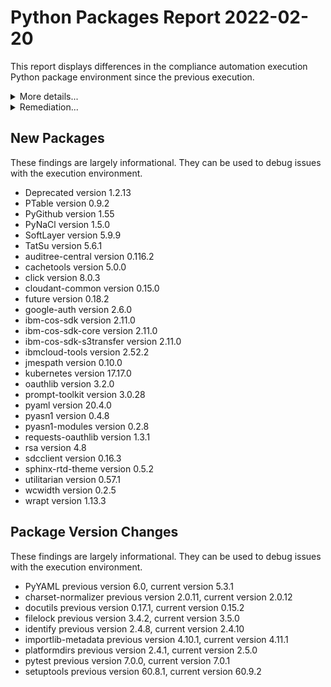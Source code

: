 

# Python Packages Report 2022-02-20

This report displays differences in the compliance automation execution Python
package environment since the previous execution.

<details>
<summary>More details...</summary>

Any **package version changes**
are largely informational.  They _can_ be used to debug why things worked
previously but aren't working today.  The compliance automation framework execution
environment depends on other of Python libraries.  These libraries can have new
releases and it's not outside the realm of possibility that a new release of a
dependency could cause a problem.  This report provides information that helps to
guard against that.  This report also checks whether the versions of the
[auditree-arboretum](https://github.com/ComplianceAsCode/auditree-arboretum),
the [auditree-framework](https://github.com/ComplianceAsCode/auditree-framework)
and the [auditree-harvest](https://github.com/ComplianceAsCode/auditree-harvest)
packages are the most recent versions available, as is the expected behavior.
</details>

<details>
<summary>Remediation...</summary>

Package version change warnings are informational but can be used in part
to debug why things worked previously but currently don't.  However, if the
`auditree-arboretum`, `auditree-framework`, or the `auditree-harvest` packages
are flagged as a **latest version violation** then that needs to be explained.
It is expected that the most recent versions of each of those packages are used
during fetcher, check and report execution.
</details>



## New Packages
These findings are largely informational.  They can be used to debug issues with
the execution environment.

* Deprecated version 1.2.13
* PTable version 0.9.2
* PyGithub version 1.55
* PyNaCl version 1.5.0
* SoftLayer version 5.9.9
* TatSu version 5.6.1
* auditree-central version 0.116.2
* cachetools version 5.0.0
* click version 8.0.3
* cloudant-common version 0.15.0
* future version 0.18.2
* google-auth version 2.6.0
* ibm-cos-sdk version 2.11.0
* ibm-cos-sdk-core version 2.11.0
* ibm-cos-sdk-s3transfer version 2.11.0
* ibmcloud-tools version 2.52.2
* jmespath version 0.10.0
* kubernetes version 17.17.0
* oauthlib version 3.2.0
* prompt-toolkit version 3.0.28
* pyaml version 20.4.0
* pyasn1 version 0.4.8
* pyasn1-modules version 0.2.8
* requests-oauthlib version 1.3.1
* rsa version 4.8
* sdcclient version 0.16.3
* sphinx-rtd-theme version 0.5.2
* utilitarian version 0.57.1
* wcwidth version 0.2.5
* wrapt version 1.13.3

## Package Version Changes
These findings are largely informational.  They can be used to debug issues with
the execution environment.

* PyYAML previous version 6.0, current version 5.3.1
* charset-normalizer previous version 2.0.11, current version 2.0.12
* docutils previous version 0.17.1, current version 0.15.2
* filelock previous version 3.4.2, current version 3.5.0
* identify previous version 2.4.8, current version 2.4.10
* importlib-metadata previous version 4.10.1, current version 4.11.1
* platformdirs previous version 2.4.1, current version 2.5.0
* pytest previous version 7.0.0, current version 7.0.1
* setuptools previous version 60.8.1, current version 60.9.2